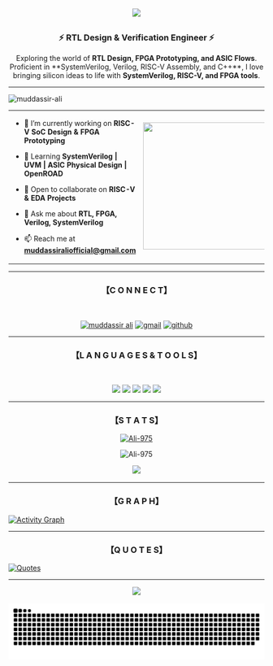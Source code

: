 <h1 align="center">
  <img src="https://capsule-render.vercel.app/api?type=waving&color=0:800080,100:0000ff&height=250&section=header&text=Muddassir%20Ali%20Siddiqui&fontSize=45&animation=fadeIn&fontColor=ffffff" />
</h1>


  <h3 align="center">⚡ RTL Design & Verification Engineer ⚡</h3>

<p align="center">Exploring the world of <b>RTL Design, FPGA Prototyping, and ASIC Flows</b>. Proficient in **SystemVerilog, Verilog, RISC-V Assembly, and C++**, I love bringing silicon ideas to life with <b>SystemVerilog, RISC-V, and FPGA tools</b>.</p>

---

<p align="left"> <img src="https://komarev.com/ghpvc/?username=muddassir-ali&label=Profile%20views&color=ff0000&style=flat" alt="muddassir-ali" /> </p> 

<table>
  <tr>
    <td align="left" width="60%">
      
- 🔭 I’m currently working on **RISC-V SoC Design & FPGA Prototyping**  
- 🌱 Learning **SystemVerilog | UVM | ASIC Physical Design | OpenROAD**  
- 👯 Open to collaborate on **RISC-V & EDA Projects**  
- 💬 Ask me about **RTL, FPGA, Verilog, SystemVerilog**  
- 📫 Reach me at **muddassiraliofficial@gmail.com**  

    </td>
    <td align="right" width="40%">
      <img src="https://media3.giphy.com/media/v1.Y2lkPTc5MGI3NjExZHRyNXU0eGtkMzkybG5uOXJtcnVocThya3VnNnVqNmpkbHphanBocSZlcD12MV9pbnRlcm5hbF9naWZfYnlfaWQmY3Q9Zw/BemKqR9RDK4V2/giphy.gif" 
           width="350" height="250">
    </td>
  </tr>
</table>
             

---

<h3 align="center">【﻿C O N N E C T】</h3>
<a href="https://github.com/muddassir-ali">
<img src="https://media.tenor.com/zhIZszouG8QAAAAi/line-divider.gif" width="100%" height="2px"  />
</a>

<p align="center">
<a href="https://linkedin.com/in/muddassiraliofficial" target="blank"><img align="center" src="https://raw.githubusercontent.com/rahuldkjain/github-profile-readme-generator/master/src/images/icons/Social/linked-in-alt.svg" alt="muddassir ali" height="30" width="40" /></a>
<a href="mailto:muddassiraliofficial@gmail.com" target="blank"><img align="center" src="https://skillicons.dev/icons?i=gmail" alt="gmail" height="30" width="40"/></a>
<a href="https://github.com/muddassir-ali" target="blank"><img align="center" src="https://skillicons.dev/icons?i=github" alt="github" height="30" width="40"/></a>
</p>

---

<h3 align="center">【﻿L A N G U A G E S & T O O L S】</h3>
<a href="https://github.com/muddassir-ali">
<img src="https://media.tenor.com/zhIZszouG8QAAAAi/line-divider.gif" width="100%" height="2px"/>
</a>

<p align="center">
<img src="https://skillicons.dev/icons?i=cpp,python,linux,git,vscode" />
<img src="https://img.shields.io/badge/Verilog-ff0000.svg?style=for-the-badge&logoColor=white" />
<img src="https://img.shields.io/badge/SystemVerilog-black?style=for-the-badge&logo=verilog&logoColor=white" />
<img src="https://img.shields.io/badge/Xilinx-FPGA-ff0000?style=for-the-badge&logo=xilinx&logoColor=white" />
<img src="https://img.shields.io/badge/OpenROAD-EDA-990000?style=for-the-badge" />
</p>

---

<h3 align="center">【﻿S T A T S】</h3>

<p align="center">
<a href="https://github.com/Ali-975">
<img src="https://github-readme-stats.vercel.app/api?username=Ali-975&show_icons=true&theme=blue_navy&hide_border=true&title_color=ffffff&text_color=ffffff&bg_color=001f3f" alt="Ali-975" />
</a>
</p>

<p align="center">
<img src="https://github-readme-streak-stats.herokuapp.com/?user=Ali-975&theme=blue_navy&hide_border=true&ring=ffffff&fire=ffffff&currStreakLabel=ffffff&background=001f3f" alt="Ali-975" />
</p>

<p align="center">
<img src="https://github-readme-stats.vercel.app/api/top-langs/?username=Ali-975&layout=compact&theme=blue_navy&hide_border=true&title_color=ffffff&text_color=ffffff&bg_color=001f3f" />
</p>

---

<h3 align="center">【﻿G R A P H】</h3>

[![Activity Graph](https://github-readme-activity-graph.vercel.app/graph?username=Ali-975&theme=github-dark&bg_color=001f3f&color=ffffff&line=ffffff&point=ffffff&hide_border=true)](https://github.com/Ali-975)

---

<h3 align="center">【﻿Q U O T E S】</h3>

[![Quotes](https://quotes-github-readme.vercel.app/api?type=horizontal&theme=dark&quoteColor=ffffff&bgColor=001f3f)](https://github.com/Ali-975)

---

<p align="center">
<img src="https://i.imgur.com/x1KbuCq.gif" width="500">
</p>

<picture>
  <source media="(prefers-color-scheme: dark)" srcset="https://raw.githubusercontent.com/platane/snk/output/github-contribution-grid-snake-dark.svg"/>
  <img alt="github contribution grid snake animation" src="https://raw.githubusercontent.com/platane/snk/output/github-contribution-grid-snake.svg"/>
</picture>
